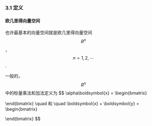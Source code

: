 ### 3.1 定义

#### 欧几里得向量空间

也许最基本的向量空间就是欧几里得向量空间$$R^n$$，$$n = 1, 2, \dotsb$$.

一般的，$$R^n$$中的标量乘法和加法定义为
$$
\alpha\boldsymbol{x} = 
\begin{bmatrix}

\end{bmatrix}
\quad 和 \quad \boldsymbol{x} + \boldsymbol{y} = 
\begin{bmatrix}

\end{bmatrix}
$$
